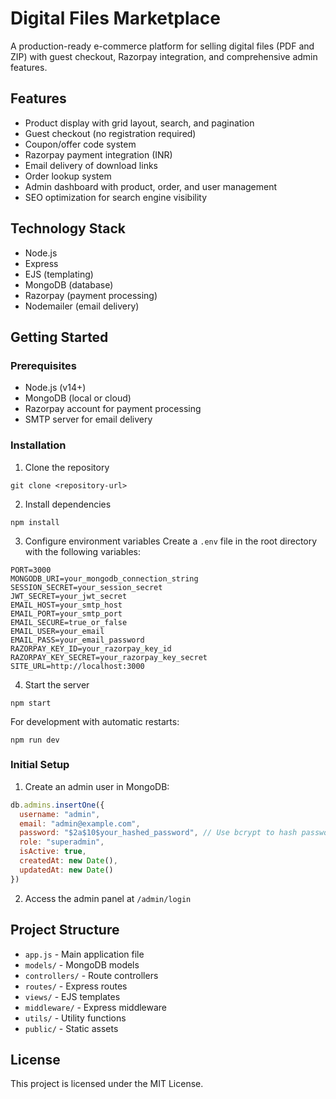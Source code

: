 # Digital Files Marketplace

A production-ready e-commerce platform for selling digital files (PDF and ZIP) with guest checkout, Razorpay integration, and comprehensive admin features.

## Features

- Product display with grid layout, search, and pagination
- Guest checkout (no registration required)
- Coupon/offer code system
- Razorpay payment integration (INR)
- Email delivery of download links
- Order lookup system
- Admin dashboard with product, order, and user management
- SEO optimization for search engine visibility

## Technology Stack

- Node.js
- Express
- EJS (templating)
- MongoDB (database)
- Razorpay (payment processing)
- Nodemailer (email delivery)

## Getting Started

### Prerequisites

- Node.js (v14+)
- MongoDB (local or cloud)
- Razorpay account for payment processing
- SMTP server for email delivery

### Installation

1. Clone the repository
```
git clone <repository-url>
```

2. Install dependencies
```
npm install
```

3. Configure environment variables
Create a `.env` file in the root directory with the following variables:
```
PORT=3000
MONGODB_URI=your_mongodb_connection_string
SESSION_SECRET=your_session_secret
JWT_SECRET=your_jwt_secret
EMAIL_HOST=your_smtp_host
EMAIL_PORT=your_smtp_port
EMAIL_SECURE=true_or_false
EMAIL_USER=your_email
EMAIL_PASS=your_email_password
RAZORPAY_KEY_ID=your_razorpay_key_id
RAZORPAY_KEY_SECRET=your_razorpay_key_secret
SITE_URL=http://localhost:3000
```

4. Start the server
```
npm start
```

For development with automatic restarts:
```
npm run dev
```

### Initial Setup

1. Create an admin user in MongoDB:
```javascript
db.admins.insertOne({
  username: "admin",
  email: "admin@example.com",
  password: "$2a$10$your_hashed_password", // Use bcrypt to hash password
  role: "superadmin",
  isActive: true,
  createdAt: new Date(),
  updatedAt: new Date()
})
```

2. Access the admin panel at `/admin/login`

## Project Structure

- `app.js` - Main application file
- `models/` - MongoDB models
- `controllers/` - Route controllers
- `routes/` - Express routes
- `views/` - EJS templates
- `middleware/` - Express middleware
- `utils/` - Utility functions
- `public/` - Static assets

## License

This project is licensed under the MIT License.